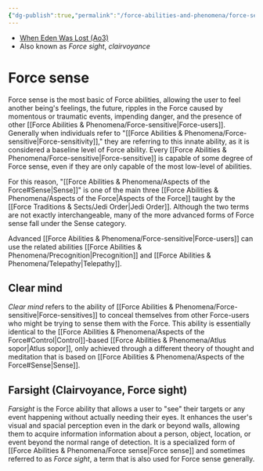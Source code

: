 ```yaml
---
{"dg-publish":true,"permalink":"/force-abilities-and-phenomena/force-sense/","tags":["universal","sense","forcepower"],"noteIcon":"saber1"}
---
```


- [When Eden Was Lost (Ao3)](https://archiveofourown.org/works/19334440/chapters/45992584)
- Also known as *Force sight*, *clairvoyance*
# Force sense
Force sense is the most basic of Force abilities, allowing the user to feel another being's feelings, the future, ripples in the Force caused by momentous or traumatic events, impending danger, and the presence of other [[Force Abilities & Phenomena/Force-sensitive\|Force-users]]. Generally when individuals refer to "[[Force Abilities & Phenomena/Force-sensitive\|Force-sensitivity]]," they are referring to this innate ability, as it is considered a baseline level of Force ability. Every [[Force Abilities & Phenomena/Force-sensitive\|Force-sensitive]] is capable of some degree of Force sense, even if they are only capable of the most low-level of abilities. 

For this reason, "[[Force Abilities & Phenomena/Aspects of the Force#Sense\|Sense]]" is one of the main three [[Force Abilities & Phenomena/Aspects of the Force\|Aspects of the Force]] taught by the [[Force Traditions & Sects/Jedi Order\|Jedi Order]]. Although the two terms are not exactly interchangeable, many of the more advanced forms of Force sense fall under the Sense category. 

Advanced [[Force Abilities & Phenomena/Force-sensitive\|Force-users]] can use the related abilities [[Force Abilities & Phenomena/Precognition\|Precognition]] and [[Force Abilities & Phenomena/Telepathy\|Telepathy]].
## Clear mind
*Clear mind* refers to the ability of [[Force Abilities & Phenomena/Force-sensitive\|Force-sensitives]] to conceal themselves from other Force-users who might be trying to sense them with the Force. This ability is essentially identical to the [[Force Abilities & Phenomena/Aspects of the Force#Control\|Control]]-based [[Force Abilities & Phenomena/Atlus sopor\|Atlus sopor]], only achieved through a different theory of thought and meditation that is based on [[Force Abilities & Phenomena/Aspects of the Force#Sense\|Sense]]. 

## Farsight (Clairvoyance, Force sight)
*Farsight* is the Force ability that allows a user to "see" their targets or any event happening without actually needing their eyes. It enhances the user's visual and spacial perception even in the dark or beyond walls, allowing them to acquire information information about a person, object, location, or event beyond the normal range of detection. It is a specialized form of [[Force Abilities & Phenomena/Force sense\|Force sense]] and sometimes referred to as *Force sight*, a term that is also used for Force sense generally. 